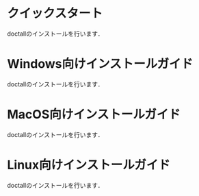 # クイックスタート
doctallのインストールを行います．

# Windows向けインストールガイド
doctallのインストールを行います．

# MacOS向けインストールガイド
doctallのインストールを行います．

# Linux向けインストールガイド
doctallのインストールを行います．
